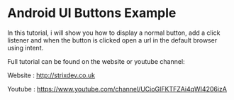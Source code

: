 # Android UI Buttons Example

In this tutorial, i will show you how to display a normal button, add a click listener and when the button is clicked open a url in the default browser using intent.

Full tutorial can be found on the website or youtube channel:

Website : http://strixdev.co.uk

Youtube : https://www.youtube.com/channel/UCioGIFKTFZAi4qWI4206izA

